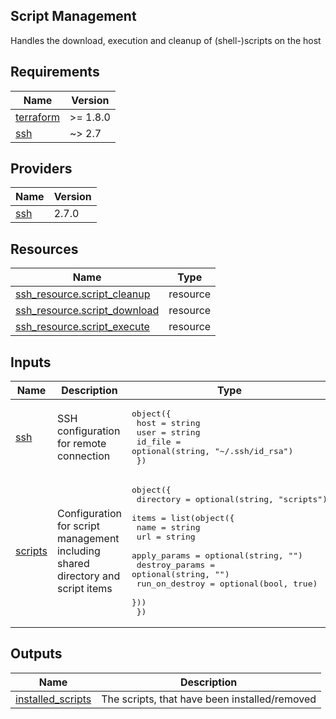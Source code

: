 <!-- BEGIN_TF_DOCS -->
## Script Management

Handles the download, execution and cleanup of (shell-)scripts on the host

## Requirements

| Name | Version |
|------|---------|
| <a name="requirement_terraform"></a> [terraform](#requirement\_terraform) | >= 1.8.0 |
| <a name="requirement_ssh"></a> [ssh](#requirement\_ssh) | ~> 2.7 |

## Providers

| Name | Version |
|------|---------|
| <a name="provider_ssh"></a> [ssh](#provider\_ssh) | 2.7.0 |

## Resources

| Name | Type |
|------|------|
| [ssh_resource.script_cleanup](https://registry.terraform.io/providers/loafoe/ssh/latest/docs/resources/resource) | resource |
| [ssh_resource.script_download](https://registry.terraform.io/providers/loafoe/ssh/latest/docs/resources/resource) | resource |
| [ssh_resource.script_execute](https://registry.terraform.io/providers/loafoe/ssh/latest/docs/resources/resource) | resource |

## Inputs

| Name | Description | Type | Default | Required |
|------|-------------|------|---------|:--------:|
| <a name="input_ssh"></a> [ssh](#input\_ssh) | SSH configuration for remote connection | <pre>object({<br/>    host    = string<br/>    user    = string<br/>    id_file = optional(string, "~/.ssh/id_rsa")<br/>  })</pre> | n/a | yes |
| <a name="input_scripts"></a> [scripts](#input\_scripts) | Configuration for script management including shared directory and script items | <pre>object({<br/>    directory = optional(string, "scripts")<br/>    items = list(object({<br/>      name           = string<br/>      url            = string<br/>      apply_params   = optional(string, "")<br/>      destroy_params = optional(string, "")<br/>      run_on_destroy = optional(bool, true)<br/>    }))<br/>  })</pre> | <pre>{<br/>  "directory": "scripts",<br/>  "items": []<br/>}</pre> | no |

## Outputs

| Name | Description |
|------|-------------|
| <a name="output_installed_scripts"></a> [installed\_scripts](#output\_installed\_scripts) | The scripts, that have been installed/removed |
<!-- END_TF_DOCS -->
